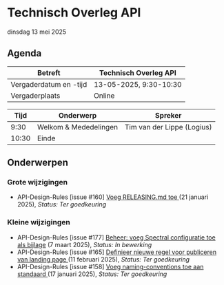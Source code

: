 <!-----------------------------







   :warning: Dit bestand wordt automatisch gegenereerd.
   :warning: Handmatige toevoegingen worden overschreven.







----------------------------->
# Technisch Overleg API

dinsdag 13 mei 2025

## Agenda

| Betreft                | Technisch Overleg API |
| ---------------------- | ------------------------------- |
| Vergaderdatum en -tijd | 13-05-2025, 9:30-10:30         |
| Vergaderplaats         | Online |                         |

| Tijd | Onderwerp |Spreker|
| --- | --- | --- |  
| 9:30| Welkom & Mededelingen        |    Tim van der Lippe (Logius) |
| 10:30 | Einde |

## Onderwerpen

### Grote wijzigingen
* API-Design-Rules [issue #160] [Voeg RELEASING.md toe](https://github.com/Logius-standaarden/API-Design-Rules/pull/160) (21 januari 2025), _Status: Ter goedkeuring_

### Kleine wijzigingen
* API-Design-Rules [issue #177] [Beheer: voeg Spectral configuratie toe als bijlage](https://github.com/Logius-standaarden/API-Design-Rules/pull/177) (7 maart 2025), _Status: In bewerking_
* API-Design-Rules [issue #165] [Definieer nieuwe regel voor publiceren van landing page](https://github.com/Logius-standaarden/API-Design-Rules/pull/165) (11 februari 2025), _Status: Ter goedkeuring_
* API-Design-Rules [issue #158] [Voeg naming-conventions toe aan standaard](https://github.com/Logius-standaarden/API-Design-Rules/pull/158) (17 januari 2025), _Status: Ter goedkeuring_
